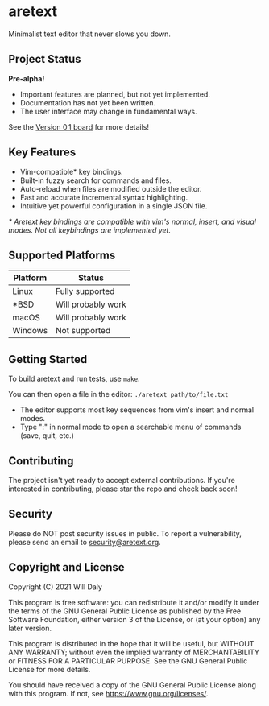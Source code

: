 # aretext
Minimalist text editor that never slows you down.


## Project Status

**Pre-alpha!**

* Important features are planned, but not yet implemented.
* Documentation has not yet been written.
* The user interface may change in fundamental ways.

See the [Version 0.1 board](https://github.com/aretext/aretext/projects/1) for more details!


## Key Features

* Vim-compatible\* key bindings.
* Built-in fuzzy search for commands and files.
* Auto-reload when files are modified outside the editor.
* Fast and accurate incremental syntax highlighting.
* Intuitive yet powerful configuration in a single JSON file.

*\* Aretext key bindings are compatible with vim's normal, insert, and visual modes.  Not all keybindings are implemented yet.*


## Supported Platforms

| Platform | Status             |
|----------|--------------------|
| Linux    | Fully supported    |
| \*BSD    | Will probably work |
| macOS    | Will probably work |
| Windows  | Not supported      |


## Getting Started

To build aretext and run tests, use `make`.

You can then open a file in the editor: `./aretext path/to/file.txt`

* The editor supports most key sequences from vim's insert and normal modes.
* Type ":" in normal mode to open a searchable menu of commands (save, quit, etc.)


## Contributing

The project isn't yet ready to accept external contributions.  If you're interested in contributing, please star the repo and check back soon!


## Security

Please do NOT post security issues in public.  To report a vulnerability, please send an email to [security@aretext.org](mailto:security@aretext.org).


## Copyright and License

Copyright (C) 2021 Will Daly

This program is free software: you can redistribute it and/or modify
it under the terms of the GNU General Public License as published by
the Free Software Foundation, either version 3 of the License, or
(at your option) any later version.

This program is distributed in the hope that it will be useful,
but WITHOUT ANY WARRANTY; without even the implied warranty of
MERCHANTABILITY or FITNESS FOR A PARTICULAR PURPOSE.  See the
GNU General Public License for more details.

You should have received a copy of the GNU General Public License
along with this program.  If not, see <https://www.gnu.org/licenses/>.
